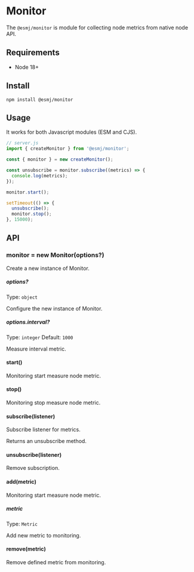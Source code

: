 # Monitor

The `@esmj/monitor` is module for collecting node metrics from native node API.

## Requirements

- Node 18+

## Install

```shell
npm install @esmj/monitor
```

## Usage

It works for both Javascript modules (ESM and CJS).

```javascript 
// server.js
import { createMonitor } from '@esmj/monitor';

const { monitor } = new createMonitor();

const unsubscribe = monitor.subscribe((metrics) => {
  console.log(metrics);
});

monitor.start();

setTimeout(() => {
  unsubscribe();
  monitor.stop();
}, 15000);

```

## API
### monitor = new Monitor(options?)

Create a new instance of Monitor.

##### options?

Type: `object`

Configure the new instance of Monitor.

##### options.interval?

Type: `integer`
Default: `1000`

Measure interval metric.

#### start()
Monitoring start measure node metric.

#### stop()
Monitoring stop measure node metric.

#### subscribe(listener)
Subscribe listener for metrics.

Returns an unsubscribe method.

#### unsubscribe(listener)
Remove subscription.

#### add(metric)
Monitoring start measure node metric.

##### metric

Type: `Metric`

Add new metric to monitoring.

#### remove(metric)
Remove defined metric from monitoring.